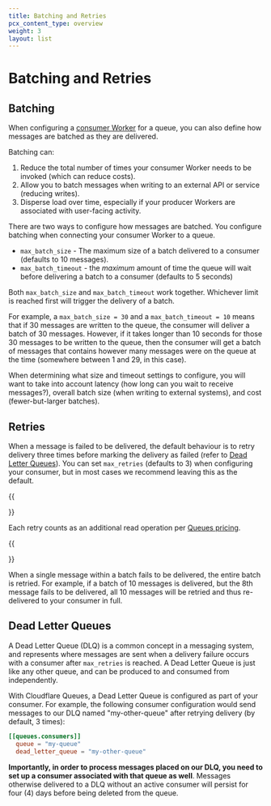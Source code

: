 ```yaml
---
title: Batching and Retries
pcx_content_type: overview
weight: 3
layout: list
---
```


# Batching and Retries

## Batching

When configuring a [consumer Worker](https://developers.cloudflare.com/queues/learning/how-queues-works#consumers) for a queue, you can also define how messages are batched as they are delivered.

Batching can:

1. Reduce the total number of times your consumer Worker needs to be invoked (which can reduce costs).
2. Allow you to batch messages when writing to an external API or service (reducing writes).
3. Disperse load over time, especially if your producer Workers are associated with user-facing activity.

There are two ways to configure how messages are batched. You configure batching when connecting your consumer Worker to a queue.

* `max_batch_size` - The maximum size of a batch delivered to a consumer (defaults to 10 messages).
* `max_batch_timeout` - the _maximum_ amount of time the queue will wait before delivering a batch to a consumer (defaults to 5 seconds)

Both `max_batch_size` and `max_batch_timeout` work together. Whichever limit is reached first will trigger the delivery of a batch.

For example, a `max_batch_size = 30` and a `max_batch_timeout = 10` means that if 30 messages are written to the queue, the consumer will deliver a batch of 30 messages. However, if it takes longer than 10 seconds for those 30 messages to be written to the queue, then the consumer will get a batch of messages that contains however many messages were on the queue at the time (somewhere between 1 and 29, in this case).

When determining what size and timeout settings to configure, you will want to take into account latency (how long can you wait to receive messages?), overall batch size (when writing to external systems), and cost (fewer-but-larger batches). 

## Retries

When a message is failed to be delivered, the default behaviour is to retry delivery three times before marking the delivery as failed (refer to [Dead Letter Queues](#dead-letter-queues)). You can set `max_retries` (defaults to 3) when configuring your consumer, but in most cases we recommend leaving this as the default.

{{<Aside type="note">}}

Each retry counts as an additional read operation per [Queues pricing](https://developers.cloudflare.com/queues/pricing).

{{</Aside>}}

When a single message within a batch fails to be delivered, the entire batch is retried. For example, if a batch of 10 messages is delivered, but the 8th message fails to be delivered, all 10 messages will be retried and thus re-delivered to your consumer in full.

## Dead Letter Queues

A Dead Letter Queue (DLQ) is a common concept in a messaging system, and represents where messages are sent when a delivery failure occurs with a consumer after `max_retries` is reached. A Dead Letter Queue is just like any other queue, and can be produced to and consumed from independently. 

With Cloudflare Queues, a Dead Letter Queue is configured as part of your consumer. For example, the following consumer configuration would send messages to our DLQ named "my-other-queue" after retrying delivery (by default, 3 times):

```toml
[[queues.consumers]]
  queue = "my-queue"
  dead_letter_queue = "my-other-queue"
```

**Importantly, in order to process messages placed on our DLQ, you need to set up a consumer associated with that queue as well**. Messages otherwise delivered to a DLQ without an active consumer will persist for four (4) days before being deleted from the queue.

